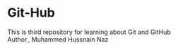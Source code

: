 # Git-Hub
This is third repository for learning about Git and GitHub
<br/>
Author_ Muhammed Hussnain Naz
